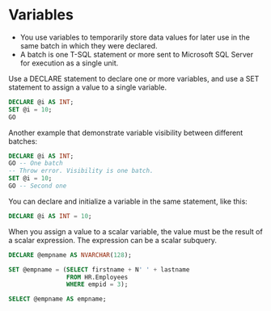 # Variables

* You use variables to temporarily store data values for later use in the same batch in which they were declared.
* A batch is one T-SQL statement or more sent to Microsoft SQL Server for execution as a single unit.

Use a DECLARE statement to declare one or more variables, and use a SET statement to assign a value to a single variable. 

```sql
DECLARE @i AS INT;
SET @i = 10;
GO
```

Another example that demonstrate variable visibility between different batches:

```sql
DECLARE @i AS INT;
GO -- One batch
-- Throw error. Visibility is one batch.
SET @i = 10;
GO -- Second one
```

You can declare and initialize a variable in the same statement, like this:

```sql
DECLARE @i AS INT = 10;
```

When you assign a value to a scalar variable, the value must be the result of a scalar expression. The expression can be a scalar subquery.

```sql
DECLARE @empname AS NVARCHAR(128);

SET @empname = (SELECT firstname + N' ' + lastname
                FROM HR.Employees
                WHERE empid = 3);

SELECT @empname AS empname;
```